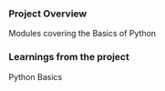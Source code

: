 ### Project Overview

 Modules covering the Basics of Python


### Learnings from the project

 Python Basics


